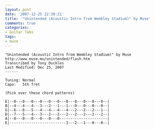 ```yaml
---
layout: post
date: '2007-12-25 22:30:21'
title: '"Unintended (Acoustic Intro from Wembley Stadium)" by Muse'
comments: true
categories:
- Guitar Tabs
tags:
- muse
---
```

<!-- more -->

    "Unintended (Acoustic Intro from Wembley Stadium)" by Muse
    http://www.muse.mu/unintended/flash.htm
    Transcribed by Tony Duckles
    Last Modified: Dec 25, 2007
    ------

    Tuning: Normal
    Capo:   5th fret

    (Pick over these chord patterns)

    E|--0---0---0---0---0---0---0---0---0---0---0--|
    B|--4---4---4---3---2---1---1---0---0---0---0--|
    G|--6---6---5---4---4---4---4---2---2---2---1--|
    D|--7---5---4---3---2---2---2---2---2---2---2--|
    A|--0---0---0---0---0---0----------------------|
    E|--------------------------3---2---1---0---0--|

